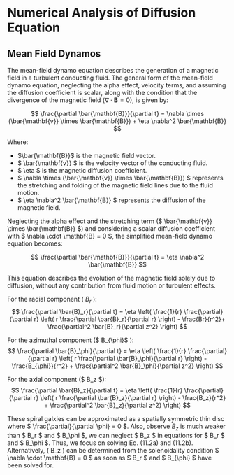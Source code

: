 # Numerical Analysis of Diffusion Equation

## Mean Field Dynamos

The mean-field dynamo equation describes the generation of a magnetic field in a turbulent conducting fluid. The general form of the mean-field dynamo equation, neglecting the alpha effect, velocity terms, and assuming the diffusion coefficient is scalar, along with the condition that the divergence of the magnetic field ($\nabla \cdot \mathbf{B} = 0$), is given by:

$$
\frac{\partial \bar{\mathbf{B}}}{\partial t} = \nabla \times (\bar{\mathbf{v}} \times \bar{\mathbf{B}}) + \eta \nabla^2 \bar{\mathbf{B}}
$$

Where:
- $\bar{\mathbf{B}}$ is the magnetic field vector.
- $ \bar{\mathbf{v}} $ is the velocity vector of the conducting fluid.
- $ \eta $ is the magnetic diffusion coefficient.
- $ \nabla \times (\bar{\mathbf{v}} \times \bar{\mathbf{B}}) $ represents the stretching and folding of the magnetic field lines due to the fluid motion.
- $ \eta \nabla^2 \bar{\mathbf{B}} $ represents the diffusion of the magnetic field.

Neglecting the alpha effect and the stretching term ($ \bar{\mathbf{v}} \times \bar{\mathbf{B}} $) and considering a scalar diffusion coefficient with $ \nabla \cdot \mathbf{B} = 0 $, the simplified mean-field dynamo equation becomes:

$$
\frac{\partial \bar{\mathbf{B}}}{\partial t} = \eta \nabla^2 \bar{\mathbf{B}}
$$

This equation describes the evolution of the magnetic field solely due to diffusion, without any contribution from fluid motion or turbulent effects.

For the radial component ( $B_r$ ):
$$
\frac{\partial \bar{B}_r}{\partial t} = \eta \left( \frac{1}{r} \frac{\partial}{\partial r} \left( r \frac{\partial \bar{B}_r}{\partial r} \right) - \frac{Br}{r^2}+ \frac{\partial^2 \bar{B}_r}{\partial z^2} \right)
$$

For the azimuthal component ($ B_{\phi}$ ):
$$
\frac{\partial \bar{B}_\phi}{\partial t} = \eta \left( \frac{1}{r} \frac{\partial}{\partial r} \left( r \frac{\partial \bar{B}_\phi}{\partial r} \right) - \frac{B_{\phi}}{r^2} + \frac{\partial^2 \bar{B}_\phi}{\partial z^2} \right)
$$

For the axial component ($ B_z $):
$$
\frac{\partial \bar{B}_z}{\partial t} = \eta \left( \frac{1}{r} \frac{\partial}{\partial r} \left( r \frac{\partial \bar{B}_z}{\partial r} \right) - \frac{B_z}{r^2} + \frac{\partial^2 \bar{B}_z}{\partial z^2} \right)
$$

These spiral galxies can be approximated as a spatially symmetric thin disc where $ \frac{\partial}{\partial \phi} = 0 $. Also, observe $B_z$  is much weaker than  $ B_r $ and $ B_\phi $, we can neglect $ B_z $ in equations for $ B_r $ and $ B_\phi $. Thus, we focus on solving Eq. (11.2a) and (11.2b). Alternatively, \( B_z \) can be determined from the solenoidality condition $ \nabla \cdot \mathbf{B} = 0 $ as soon as $ B_r $ and $ B_{\phi} $ have been solved for.